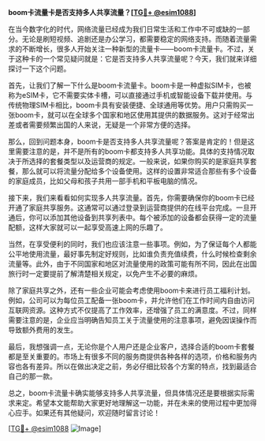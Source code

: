 **boom卡流量卡是否支持多人共享流量？[[TG💪+ @esim1088](https://t.me/s/esim1088)]**

在当今数字化的时代，网络流量已经成为我们日常生活和工作中不可或缺的一部分。无论是刷短视频、追剧还是办公学习，都需要稳定的网络支持。而随着流量需求的不断增长，很多人开始关注一种新型的流量卡——boom卡流量卡。不过，关于这种卡的一个常见疑问就是：它是否支持多人共享流量呢？今天，我们就来详细探讨一下这个问题。

首先，让我们了解一下什么是boom卡流量卡。boom卡是一种虚拟SIM卡，也被称为eSIM卡，它不需要实体卡槽，可以直接通过手机或智能设备下载并使用。与传统物理SIM卡相比，boom卡具有安装便捷、全球通用等优势。用户只需购买一张boom卡，就可以在全球多个国家和地区使用其提供的数据服务。这对于经常出差或者需要频繁出国的人来说，无疑是一个非常方便的选择。

那么，回到问题本身，boom卡是否支持多人共享流量呢？答案是肯定的！但是这里需要注意的是，并不是所有的boom卡都支持多人共享功能。具体的支持情况取决于所选择的套餐类型以及运营商的规定。一般来说，如果你购买的是家庭共享套餐，那么就可以将流量分配给多个设备使用。这样的设置非常适合那些有多个设备的家庭成员，比如父母和孩子共用一部手机和平板电脑的情况。

接下来，我们来看看如何实现多人共享流量。首先，你需要确保你的boom卡已经开通了家庭共享服务。这通常可以通过登录到运营商提供的在线平台完成。一旦开通后，你可以添加其他设备到共享列表中。每个被添加的设备都会获得一定的流量配额，这样大家就可以一起享受高速上网的乐趣了。

当然，在享受便利的同时，我们也应该注意一些事项。例如，为了保证每个人都能公平地使用流量，最好事先制定好规则，比如谁负责充值续费，什么时候检查剩余流量等。此外，由于不同国家和地区对流量使用的政策可能有所不同，因此在出国旅行时一定要提前了解清楚相关规定，以免产生不必要的麻烦。

除了家庭共享之外，还有一些企业可能会考虑使用boom卡来进行员工福利计划。例如，公司可以为每位员工配备一张boom卡，并允许他们在工作时间内自由访问互联网资源。这种方式不仅提高了工作效率，还增强了员工的满意度。不过，同样需要注意的是，企业应当明确告知员工关于流量使用的注意事项，避免因误操作而导致额外费用的发生。

最后，我想强调一点，无论你是个人用户还是企业客户，选择合适的boom卡套餐都是至关重要的。市场上有很多不同的服务商提供各种各样的选项，价格和服务内容也各有差异。所以在做出决定之前，务必仔细比较各个方案的特点，找到最适合自己的那一款。

总之，boom卡流量卡确实能够支持多人共享流量，但具体情况还是要根据实际需求来定。希望本文能帮助大家更好地理解这一功能，并在未来的使用过程中更加得心应手。如果还有其他疑问，欢迎随时留言讨论！

[[TG💪+ @esim1088](https://t.me/s/esim1088) ![Image](https://i.postimg.cc/4NQfJmqS/Snipaste-2025-05-13-00-14-12.png)]
